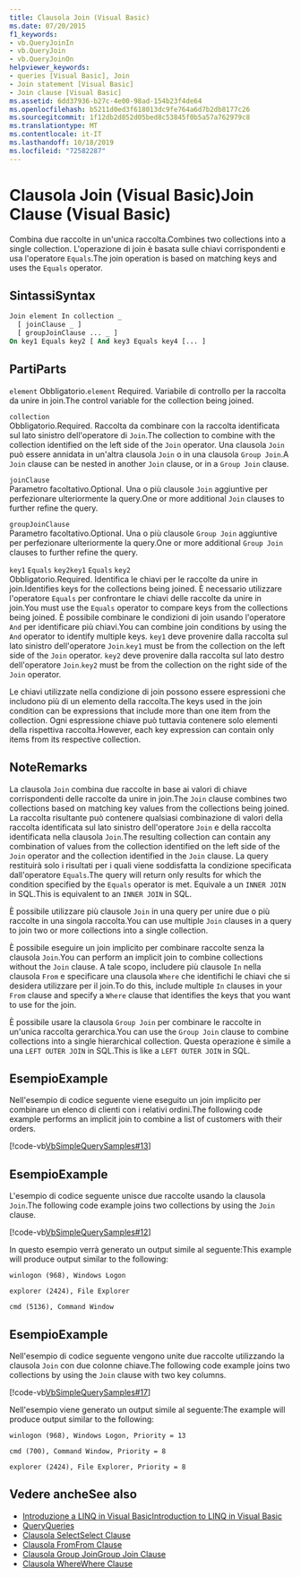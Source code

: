 ```yaml
---
title: Clausola Join (Visual Basic)
ms.date: 07/20/2015
f1_keywords:
- vb.QueryJoinIn
- vb.QueryJoin
- vb.QueryJoinOn
helpviewer_keywords:
- queries [Visual Basic], Join
- Join statement [Visual Basic]
- Join clause [Visual Basic]
ms.assetid: 6dd37936-b27c-4e00-98ad-154b23f4de64
ms.openlocfilehash: b5211d0ed3f618013dc9fe764a6d7b2db8177c26
ms.sourcegitcommit: 1f12db2d852d05bed8c53845f0b5a57a762979c8
ms.translationtype: MT
ms.contentlocale: it-IT
ms.lasthandoff: 10/18/2019
ms.locfileid: "72582287"
---
```

# <a name="join-clause-visual-basic"></a><span data-ttu-id="894a4-102">Clausola Join (Visual Basic)</span><span class="sxs-lookup"><span data-stu-id="894a4-102">Join Clause (Visual Basic)</span></span>

<span data-ttu-id="894a4-103">Combina due raccolte in un'unica raccolta.</span><span class="sxs-lookup"><span data-stu-id="894a4-103">Combines two collections into a single collection.</span></span> <span data-ttu-id="894a4-104">L'operazione di join è basata sulle chiavi corrispondenti e usa l'operatore `Equals`.</span><span class="sxs-lookup"><span data-stu-id="894a4-104">The join operation is based on matching keys and uses the `Equals` operator.</span></span>

## <a name="syntax"></a><span data-ttu-id="894a4-105">Sintassi</span><span class="sxs-lookup"><span data-stu-id="894a4-105">Syntax</span></span>

```vb
Join element In collection _
  [ joinClause _ ]
  [ groupJoinClause ... _ ]
On key1 Equals key2 [ And key3 Equals key4 [... ]
```

## <a name="parts"></a><span data-ttu-id="894a4-106">Parti</span><span class="sxs-lookup"><span data-stu-id="894a4-106">Parts</span></span>

<span data-ttu-id="894a4-107">`element` Obbligatorio.</span><span class="sxs-lookup"><span data-stu-id="894a4-107">`element` Required.</span></span> <span data-ttu-id="894a4-108">Variabile di controllo per la raccolta da unire in join.</span><span class="sxs-lookup"><span data-stu-id="894a4-108">The control variable for the collection being joined.</span></span>

`collection`  
<span data-ttu-id="894a4-109">Obbligatorio.</span><span class="sxs-lookup"><span data-stu-id="894a4-109">Required.</span></span> <span data-ttu-id="894a4-110">Raccolta da combinare con la raccolta identificata sul lato sinistro dell'operatore di `Join`.</span><span class="sxs-lookup"><span data-stu-id="894a4-110">The collection to combine with the collection identified on the left side of the `Join` operator.</span></span> <span data-ttu-id="894a4-111">Una clausola `Join` può essere annidata in un'altra clausola `Join` o in una clausola `Group Join`.</span><span class="sxs-lookup"><span data-stu-id="894a4-111">A `Join` clause can be nested in another `Join` clause, or in a `Group Join` clause.</span></span>

`joinClause`  
<span data-ttu-id="894a4-112">Parametro facoltativo.</span><span class="sxs-lookup"><span data-stu-id="894a4-112">Optional.</span></span> <span data-ttu-id="894a4-113">Una o più clausole `Join` aggiuntive per perfezionare ulteriormente la query.</span><span class="sxs-lookup"><span data-stu-id="894a4-113">One or more additional `Join` clauses to further refine the query.</span></span>

`groupJoinClause`  
<span data-ttu-id="894a4-114">Parametro facoltativo.</span><span class="sxs-lookup"><span data-stu-id="894a4-114">Optional.</span></span> <span data-ttu-id="894a4-115">Una o più clausole `Group Join` aggiuntive per perfezionare ulteriormente la query.</span><span class="sxs-lookup"><span data-stu-id="894a4-115">One or more additional `Group Join` clauses to further refine the query.</span></span>

<span data-ttu-id="894a4-116">`key1` `Equals` `key2`</span><span class="sxs-lookup"><span data-stu-id="894a4-116">`key1` `Equals` `key2`</span></span>  
<span data-ttu-id="894a4-117">Obbligatorio.</span><span class="sxs-lookup"><span data-stu-id="894a4-117">Required.</span></span> <span data-ttu-id="894a4-118">Identifica le chiavi per le raccolte da unire in join.</span><span class="sxs-lookup"><span data-stu-id="894a4-118">Identifies keys for the collections being joined.</span></span> <span data-ttu-id="894a4-119">È necessario utilizzare l'operatore `Equals` per confrontare le chiavi delle raccolte da unire in join.</span><span class="sxs-lookup"><span data-stu-id="894a4-119">You must use the `Equals` operator to compare keys from the collections being joined.</span></span> <span data-ttu-id="894a4-120">È possibile combinare le condizioni di join usando l'operatore `And` per identificare più chiavi.</span><span class="sxs-lookup"><span data-stu-id="894a4-120">You can combine join conditions by using the `And` operator to identify multiple keys.</span></span> <span data-ttu-id="894a4-121">`key1` deve provenire dalla raccolta sul lato sinistro dell'operatore `Join`.</span><span class="sxs-lookup"><span data-stu-id="894a4-121">`key1` must be from the collection on the left side of the `Join` operator.</span></span> <span data-ttu-id="894a4-122">`key2` deve provenire dalla raccolta sul lato destro dell'operatore `Join`.</span><span class="sxs-lookup"><span data-stu-id="894a4-122">`key2` must be from the collection on the right side of the `Join` operator.</span></span>

<span data-ttu-id="894a4-123">Le chiavi utilizzate nella condizione di join possono essere espressioni che includono più di un elemento della raccolta.</span><span class="sxs-lookup"><span data-stu-id="894a4-123">The keys used in the join condition can be expressions that include more than one item from the collection.</span></span> <span data-ttu-id="894a4-124">Ogni espressione chiave può tuttavia contenere solo elementi della rispettiva raccolta.</span><span class="sxs-lookup"><span data-stu-id="894a4-124">However, each key expression can contain only items from its respective collection.</span></span>

## <a name="remarks"></a><span data-ttu-id="894a4-125">Note</span><span class="sxs-lookup"><span data-stu-id="894a4-125">Remarks</span></span>

<span data-ttu-id="894a4-126">La clausola `Join` combina due raccolte in base ai valori di chiave corrispondenti delle raccolte da unire in join.</span><span class="sxs-lookup"><span data-stu-id="894a4-126">The `Join` clause combines two collections based on matching key values from the collections being joined.</span></span> <span data-ttu-id="894a4-127">La raccolta risultante può contenere qualsiasi combinazione di valori della raccolta identificata sul lato sinistro dell'operatore `Join` e della raccolta identificata nella clausola `Join`.</span><span class="sxs-lookup"><span data-stu-id="894a4-127">The resulting collection can contain any combination of values from the collection identified on the left side of the `Join` operator and the collection identified in the `Join` clause.</span></span> <span data-ttu-id="894a4-128">La query restituirà solo i risultati per i quali viene soddisfatta la condizione specificata dall'operatore `Equals`.</span><span class="sxs-lookup"><span data-stu-id="894a4-128">The query will return only results for which the condition specified by the `Equals` operator is met.</span></span> <span data-ttu-id="894a4-129">Equivale a un `INNER JOIN` in SQL.</span><span class="sxs-lookup"><span data-stu-id="894a4-129">This is equivalent to an `INNER JOIN` in SQL.</span></span>

<span data-ttu-id="894a4-130">È possibile utilizzare più clausole `Join` in una query per unire due o più raccolte in una singola raccolta.</span><span class="sxs-lookup"><span data-stu-id="894a4-130">You can use multiple `Join` clauses in a query to join two or more collections into a single collection.</span></span>

<span data-ttu-id="894a4-131">È possibile eseguire un join implicito per combinare raccolte senza la clausola `Join`.</span><span class="sxs-lookup"><span data-stu-id="894a4-131">You can perform an implicit join to combine collections without the `Join` clause.</span></span> <span data-ttu-id="894a4-132">A tale scopo, includere più clausole `In` nella clausola `From` e specificare una clausola `Where` che identifichi le chiavi che si desidera utilizzare per il join.</span><span class="sxs-lookup"><span data-stu-id="894a4-132">To do this, include multiple `In` clauses in your `From` clause and specify a `Where` clause that identifies the keys that you want to use for the join.</span></span>

<span data-ttu-id="894a4-133">È possibile usare la clausola `Group Join` per combinare le raccolte in un'unica raccolta gerarchica.</span><span class="sxs-lookup"><span data-stu-id="894a4-133">You can use the `Group Join` clause to combine collections into a single hierarchical collection.</span></span> <span data-ttu-id="894a4-134">Questa operazione è simile a una `LEFT OUTER JOIN` in SQL.</span><span class="sxs-lookup"><span data-stu-id="894a4-134">This is like a `LEFT OUTER JOIN` in SQL.</span></span>

## <a name="example"></a><span data-ttu-id="894a4-135">Esempio</span><span class="sxs-lookup"><span data-stu-id="894a4-135">Example</span></span>

<span data-ttu-id="894a4-136">Nell'esempio di codice seguente viene eseguito un join implicito per combinare un elenco di clienti con i relativi ordini.</span><span class="sxs-lookup"><span data-stu-id="894a4-136">The following code example performs an implicit join to combine a list of customers with their orders.</span></span>

[!code-vb[VbSimpleQuerySamples#13](~/samples/snippets/visualbasic/VS_Snippets_VBCSharp/VbSimpleQuerySamples/VB/QuerySamples1.vb#13)]

## <a name="example"></a><span data-ttu-id="894a4-137">Esempio</span><span class="sxs-lookup"><span data-stu-id="894a4-137">Example</span></span>

<span data-ttu-id="894a4-138">L'esempio di codice seguente unisce due raccolte usando la clausola `Join`.</span><span class="sxs-lookup"><span data-stu-id="894a4-138">The following code example joins two collections by using the `Join` clause.</span></span>

[!code-vb[VbSimpleQuerySamples#12](~/samples/snippets/visualbasic/VS_Snippets_VBCSharp/VbSimpleQuerySamples/VB/QuerySamples2.vb#12)]

<span data-ttu-id="894a4-139">In questo esempio verrà generato un output simile al seguente:</span><span class="sxs-lookup"><span data-stu-id="894a4-139">This example will produce output similar to the following:</span></span>

`winlogon (968), Windows Logon`

`explorer (2424), File Explorer`

`cmd (5136), Command Window`

## <a name="example"></a><span data-ttu-id="894a4-140">Esempio</span><span class="sxs-lookup"><span data-stu-id="894a4-140">Example</span></span>

<span data-ttu-id="894a4-141">Nell'esempio di codice seguente vengono unite due raccolte utilizzando la clausola `Join` con due colonne chiave.</span><span class="sxs-lookup"><span data-stu-id="894a4-141">The following code example joins two collections by using the `Join` clause with two key columns.</span></span>

[!code-vb[VbSimpleQuerySamples#17](~/samples/snippets/visualbasic/VS_Snippets_VBCSharp/VbSimpleQuerySamples/VB/QuerySamples3.vb#17)]

<span data-ttu-id="894a4-142">Nell'esempio viene generato un output simile al seguente:</span><span class="sxs-lookup"><span data-stu-id="894a4-142">The example will produce output similar to the following:</span></span>

`winlogon (968), Windows Logon, Priority = 13`

`cmd (700), Command Window, Priority = 8`

`explorer (2424), File Explorer, Priority = 8`

## <a name="see-also"></a><span data-ttu-id="894a4-143">Vedere anche</span><span class="sxs-lookup"><span data-stu-id="894a4-143">See also</span></span>

- [<span data-ttu-id="894a4-144">Introduzione a LINQ in Visual Basic</span><span class="sxs-lookup"><span data-stu-id="894a4-144">Introduction to LINQ in Visual Basic</span></span>](../../../visual-basic/programming-guide/language-features/linq/introduction-to-linq.md)
- [<span data-ttu-id="894a4-145">Query</span><span class="sxs-lookup"><span data-stu-id="894a4-145">Queries</span></span>](../../../visual-basic/language-reference/queries/index.md)
- [<span data-ttu-id="894a4-146">Clausola Select</span><span class="sxs-lookup"><span data-stu-id="894a4-146">Select Clause</span></span>](../../../visual-basic/language-reference/queries/select-clause.md)
- [<span data-ttu-id="894a4-147">Clausola From</span><span class="sxs-lookup"><span data-stu-id="894a4-147">From Clause</span></span>](../../../visual-basic/language-reference/queries/from-clause.md)
- [<span data-ttu-id="894a4-148">Clausola Group Join</span><span class="sxs-lookup"><span data-stu-id="894a4-148">Group Join Clause</span></span>](../../../visual-basic/language-reference/queries/group-join-clause.md)
- [<span data-ttu-id="894a4-149">Clausola Where</span><span class="sxs-lookup"><span data-stu-id="894a4-149">Where Clause</span></span>](../../../visual-basic/language-reference/queries/where-clause.md)

